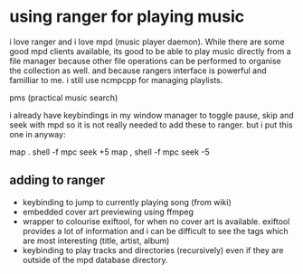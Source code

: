 
# using ranger for playing music

i love ranger and i love mpd (music player daemon).  While there are some good mpd clients available, its good to be able to play music directly from a file manager because other file operations can be performed to organise the collection as well.  and because rangers interface is powerful and familliar to me.  i still use ncmpcpp for managing playlists. 

pms (practical music search)

i already have keybindings in my window manager to toggle pause, skip and seek with mpd so it is not really needed to add these to ranger. but i put this one in anyway:

map . shell -f mpc seek +5
map , shell -f mpc seek -5

## adding to ranger


* keybinding to jump to currently playing song (from wiki)
* embedded cover art previewing using ffmpeg
* wrapper to colourise exiftool, for when no cover art is available. exiftool provides a lot of information and i can be difficult to see the tags which are most interesting (title, artist, album)
* keybinding to play tracks and directories (recursively) even if they are outside of the mpd database directory.  

